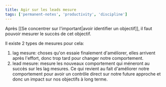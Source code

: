 ```yaml
---
title: Agir sur les leads mesure
tags: ['permanent-notes', 'productivity', 'discipline']
---
```


Après [[Se concentrer sur l'important|avoir identifier un objectif]], il faut pouvoir mesurer le succès de cet objectif.

Il existe 2 types de mesures pour cela:
1. lag mesure: choses qu'on essaie finalement d'améliorer, elles arrivent après l'effort, donc trop tard pour changer notre comportement.
2. lead mesure: mesure les nouveaux comportement qui méneront au succès sur les lag mesures. Ce qui revient au fait d'améliorer notre comportement pour avoir un contrôle direct sur notre future approche et donc un impact sur nos objectifs à long terme. 